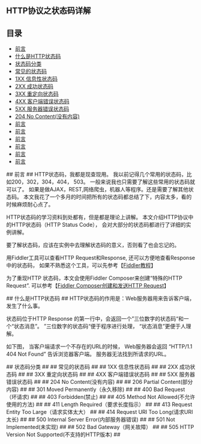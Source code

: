 HTTP协议之状态码详解
----------------
## 目录 ##
* [前言](#preface)
* [什么是HTTP状态码](#what)
* [状态码分类](#category)
* [常见的状态码](#Common)
* [1XX 信息性状态码](#1XX)
* [2XX 成功状态码](#2XX)
* [3XX 重定向状态码](#3XX)
* [4XX 客户端错误状态码](#4XX)
* [5XX 服务器错误状态码](#5XX)
* [204 No Content(没有内容)](#204)
* [前言](#preface)
* [前言](#preface)
* [前言](#preface)
* [前言](#preface)
* [前言](#preface)
* [前言](#preface)

<a name="preface"/>
##  前言 ##
HTTP状态码，我都是现查现用。 我以前记得几个常用的状态码，比如200，302，304，404， 503。 一般来说我也只需要了解这些常用的状态码就可以了。  如果是做AJAX，REST,网络爬虫，机器人等程序。还是需要了解其他状态码。  本文我花了一个多月的时间把所有的状态码都总结了下，内容太多，看的时候麻烦耐心点了。

HTTP状态码的学习资料到处都有，但是都是理论上讲解。  本文介绍HTTP协议中的HTTP状态码（HTTP Status Code）， 会对大部分的状态码都进行了详细的实例讲解。

要了解状态码，应该在实例中去理解状态码的意义，否则看了也会忘记的。

用Fiddler工具可以查看HTTP Request和Response, 还可以方便地查看Response中的状态码， 如果不熟悉这个工具，可以先参考【[Fiddler教程](http://www.cnblogs.com/TankXiao/archive/2012/02/06/2337728.html)】

为了重现HTTP 状态码，本文会使用Fiddler Composer来创建“特殊的HTTP Request”.  可以参考【[Fiddler Composer创建和发送HTTP Request](http://www.cnblogs.com/TankXiao/archive/2012/12/25/2829709.html)】

<a name="what"/>
## 什么是HTTP状态码 ##
HTTP状态码的作用是：Web服务器用来告诉客户端，发生了什么事。

状态码位于HTTP Response 的第一行中，会返回一个”三位数字的状态码“和一个“状态消息”。 ”三位数字的状态码“便于程序进行处理， “状态消息”更便于人理解。 

如下图，  当客户端请求一个不存在的URL的时候， Web服务器会返回 “HTTP/1.1 404 Not Found” 告诉浏览器客户端。 服务器无法找到所请求的URL。

<a name="category"/>
## 状态码分类 ##

<a name="Common"/>
## 常见的状态码 ##

<a name="1XX"/>
## 1XX 信息性状态码 ##

<a name="2XX"/>
## 2XX 成功状态码 ##

<a name="3XX"/>
## 3XX 重定向状态码 ##

<a name="4XX"/>
## 4XX 客户端错误状态码 ##

<a name="5XX"/>
## 5XX 服务器错误状态码 ##

<a name="204"/>
## 204 No Content(没有内容) ##

<a name="206"/>
## 206 Partial Content(部分内容) ##

<a name="301"/>
## 301 Moved Permanently（永久移除) ##

<a name="400"/>
## 400 Bad Request（坏请求) ##

<a name="403"/>
## 403 Forbidden(禁止) ##

<a name="405"/>
## 405 Method Not Allowed(不允许使用的方法) ##

<a name="411"/>
## 411 Length Required（要求长度指示） ##

<a name="413"/>
## 413 Request Entity Too Large（请求实体太大） ##

<a name="414"/>
## 414 Request URI Too Long(请求URI太长) ##

<a name="500"/>
## 500 Internal Server Error(内部服务器错误) ##

<a name="501"/>
## 501 Not Implemented(未实现) ##

<a name="502"/>
## 502 Bad Gateway（网关故障） ##

<a name="505"/>
## 505 HTTP Version Not Supported(不支持的HTTP版本) ##

